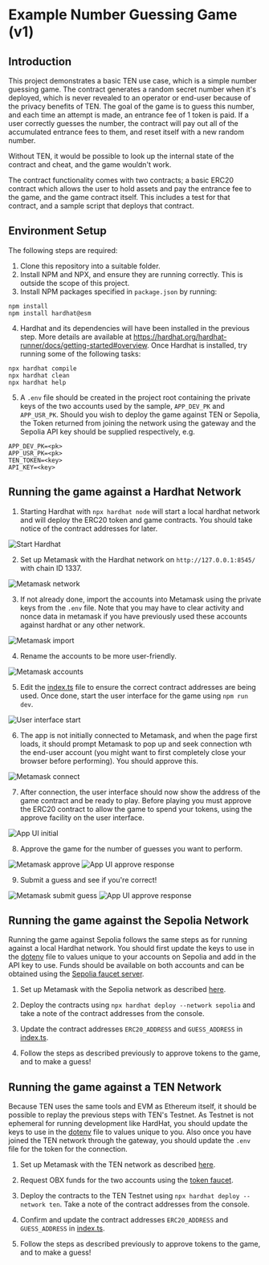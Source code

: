 # Example Number Guessing Game (v1)

## Introduction
This project demonstrates a basic TEN use case, which is a simple number guessing game. The contract generates a 
random secret number when it's deployed, which is never revealed to an operator or end-user because of the privacy 
benefits of TEN. The goal of the game is to guess this number, and each time an attempt is made, an entrance fee of 
1 token is paid. If a user correctly guesses the number, the contract will pay out all of the accumulated entrance 
fees to them, and reset itself with a new random number.

Without TEN, it would be possible to look up the internal state of the contract and cheat, and the game wouldn't work. 

The contract functionality comes with two contracts; a basic ERC20 contract which allows the user to hold assets and 
pay the entrance fee to the game, and the game contract itself. This includes a test for that contract, and a sample 
script that deploys that contract.

## Environment Setup
The following steps are required:
1. Clone this repository into a suitable folder.
2. Install NPM and NPX, and ensure they are running correctly. This is outside the scope of this project.
3. Install NPM packages specified in `package.json` by running:
```shell
npm install
npm install hardhat@esm
```
4. Hardhat and its dependencies will have been installed in the previous step. More details are available at 
https://hardhat.org/hardhat-runner/docs/getting-started#overview. Once Hardhat is installed, try running some of the 
following tasks:
```shell
npx hardhat compile
npx hardhat clean
npx hardhat help
```
5. A `.env` file should be created in the project root containing the private keys of the two accounts used by the 
sample, `APP_DEV_PK` and `APP_USR_PK`. Should you wish to deploy the game against TEN or Sepolia, the Token 
returned from joining the network using the gateway and the Sepolia API key should be supplied respectively, 
e.g. 
```shell
APP_DEV_PK=<pk>
APP_USR_PK=<pk>
TEN_TOKEN=<key>
API_KEY=<key>
```

## Running the game against a Hardhat Network
1. Starting Hardhat with `npx hardhat node` will start a local hardhat network and will deploy the ERC20 token and game 
contracts. You should take notice of the contract addresses for later. 

![Start Hardhat](./.assets/hardhat-start.png)

2. Set up Metamask with the Hardhat network on `http://127.0.0.1:8545/` with chain ID 1337. 

![Metamask network](./.assets/metamask-network-0.png)

3. If not already done, import the accounts into Metamask using the private keys from the `.env` file. Note that you 
may have to clear activity and nonce data in metamask if you have previously used these accounts against hardhat 
or any other network. 

![Metamask import](./.assets/metamask-import.png)

4. Rename the accounts to be more user-friendly.

![Metamask accounts](./.assets/metamask-accounts.png)

5. Edit the [index.ts](./src/index.ts) file to ensure the correct contract addresses are being used. Once done, start
the user interface for the game using `npm run dev`.

![User interface start](./.assets/user-interface-start.png)

6. The app is not initially connected to Metamask, and when the page first loads, it should prompt Metamask to pop up 
and seek connection wth the end-user account (you might want to first completely close your browser before performing). 
You should approve this.

![Metamask connect](./.assets/metamask-connect.png)

7. After connection, the user interface should now show the address of the game contract and be ready to play. Before 
playing you must approve the ERC20 contract to allow the game to spend your tokens, using the approve facility on the 
user interface. 

![App UI initial](./.assets/app-ui-initial.png)

8. Approve the game for the number of guesses you want to perform.

![Metamask approve](./.assets/metamask-approve-ogg.png) ![App UI approve response](./.assets/app-ui-approve-ogg.png)

9. Submit a guess and see if you're correct!

![Metamask submit guess](./.assets/metamask-approve-play.png) ![App UI approve response](./.assets/app-ui-play.png)

## Running the game against the Sepolia Network
Running the game against Sepolia follows the same steps as for running against a local Hardhat network. You should first 
update the keys to use in the [dotenv](./.env) file to values unique to your accounts on Sepolia and add in the API key 
to use. Funds should be available on both accounts and can be obtained using the [Sepolia faucet server](https://sepoliafaucet.com/). 

1. Set up Metamask with the Sepolia network as described [here](https://www.alchemy.com/overviews/how-to-add-sepolia-to-metamask).

2. Deploy the contracts using `npx hardhat deploy --network sepolia` and take a note of the contract addresses from the 
console.

3. Update the contract addresses `ERC20_ADDRESS` and `GUESS_ADDRESS` in [index.ts](./src/index.ts).

4. Follow the steps as described previously to approve tokens to the game, and to make a guess!


## Running the game against a TEN Network
Because TEN uses the same tools and EVM as Ethereum itself, it should be possible to replay the previous steps with 
TEN's Testnet. As Testnet is not ephemeral for running development like HardHat, you should update the keys to use 
in the [dotenv](./.env) file to values unique to you. Also once you have joined the TEN network through the gateway, 
you should update the `.env` file for the token for the connection.

1. Set up Metamask with the TEN network as described [here](https://docs.ten.xyz/docs/getting-started/for-users/setup-you-wallet).

2. Request OBX funds for the two accounts using the [token faucet](https://docs.ten.xyz/docs/getting-started/for-users/get-tokens).

3. Deploy the contracts to the TEN Testnet using `npx hardhat deploy --network ten`. Take a note of the contract
addresses from the console. 

4. Confirm and update the contract addresses `ERC20_ADDRESS` and `GUESS_ADDRESS` in [index.ts](./src/index.ts).

5. Follow the steps as described previously to approve tokens to the game, and to make a guess!

